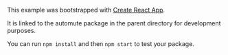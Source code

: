 This example was bootstrapped with [Create React App](https://github.com/facebook/create-react-app).

It is linked to the automute package in the parent directory for development purposes.

You can run `npm install` and then `npm start` to test your package.
